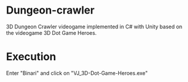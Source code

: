 # Dungeon-crawler
 3D Dungeon Crawler videogame implemented in C# with Unity based on the videogame 3D Dot Game Heroes.

# Execution
Enter "Binari" and click on "VJ_3D-Dot-Game-Heroes.exe"